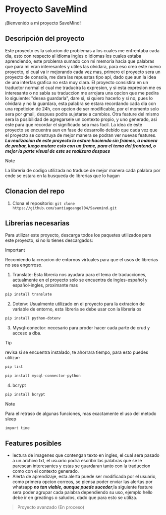 # Proyecto SaveMind

¡Bienvenido a mi proyecto SaveMind!

## Descripción del proyecto

Este proyecto es la solucion de problemas a los cuales me enfrentaba cada dia,
esto con respecto al idioma ingles o idiomas los cuales estaba aprendiendo, este problema sumado con mi memoria hacia que palabras que para mi eran interesantes y utiles las olvidara, para eso creo este nuevo proyecto, el cual va ir mejorando cada vez mas, primero el proyecto sera un proyecto de consola, me dara las repuestas tipo api, dado que aun la idea de una interfas grafica no esta muy clara. El proyecto consistira en un traductor normal el cual me traducira la expresion, y si esta expresion me es interesante o no sabia su traduccion me arrojara una opcion que me pedira lo siguiente: "desea guardarla", dare si, si quiero hacerlo y si no, pues lo olvidara y no la guardara, esta palabra se estara recordando cada dia con una repeticion de 24h, con opcion de ser modificable, por el momento solo sera por gmail, despues podra sujetarse a cambios. Otra feature del mismo sera la posibilidad de agregarsele un contexto propio, y uno generado, asi este para que recordar el significado sea mas facil.
La idea de este proyecto se encuentra aun en fase de desarrollo debido que cada vez que el proyecto se construya de mejor manera se podran ver nuevas features.
***La realizacion de este proyecto lo estare haciendo sin frames, a manera de probar, luego mutare esto con un frame, para el tema del frontend, o mejor la parte visual de este se realizara despues*** 

>[!NOTE]
> La libreria de codigo utilizada no traduce de mejor manera cada palabra por ende se estara en la busqueda de librerias que lo hagan 

## Clonacion del repo

1. Clona el repositorio: `git clone https://github.com/santiagoangel04/Savemind.git`


## Librerias necesarias

Para utilizar este proyecto, descarga todos los paquetes utilizados para este proyecto, si no lo tienes descargados:
>[!important]
>Recomiendo la creacion de entornos virtuales para que el usos de librerias no sea engorroso.
1. Translate: Esta libreria nos ayudara para el tema de traducciones, actualmente en el proyecto solo se encuentra de ingles-español y español-ingles, proximante mas
    
```bash
pip install translate
```
2. Dotenv: Usualmente utilizado en el proyecto para la extracion de variable de entorno, esta libreria se debe usar con la libreria os
```bash
pip install python-dotenv
```
3. Mysql-conector: necesario para proder hacer cada parte de crud y acceso a dba.
>[!tip]
>revisa si se encuentra instalado, te ahorrara tiempo,
para esto puedes utilizar:
```bash
pip list
```
```bash
pip install mysql-connector-python
```
4. bcrypt
```bash
pip install bcrypt
```
>[!NOTE]
>Para el retraso de algunas funciones, mas exactamente el uso del metodo sleep
```bash
import time 
```
## Features posibles
- lectura de imagenes que contengan texto en ingles, el cual sera pasado a un archivo txt, el usuario podra escribir las palabras que se le parescan interesantes y estas se guardaran tanto con la traduccion como con el contexto generado.
- Alerta de aprendizaje, esta alerta puede ser modificada por el usuario, como primera opcion correos, se piensa poder enviar las alertas por whatsapp ***no tan viable, aunque puede suceder***,la siguiente feature sera poder agrupar cada palabra dependiendo su uso, ejemplo hello debe ir en greatings o saludos, dado que para esto se utiliza.

>Proyecto avanzado (En proceso)
[](https://github.com/santiagoangel04/SavemindApi.git)
